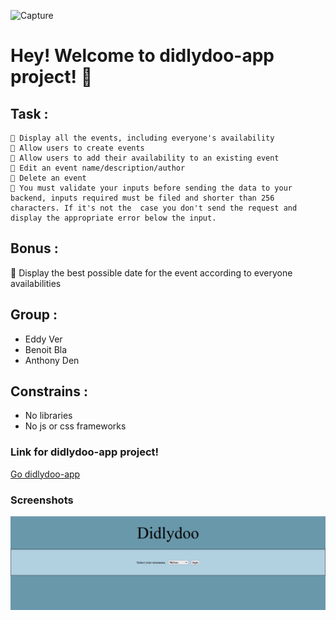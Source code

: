 
![Capture](https://github.com/becodeorg/CRL-Wilson-1/raw/master/1.TRAIL/2.The-Hill/Projects/3.Didlydoo/logo.png)
# Hey! Welcome to didlydoo-app project! 👋


## Task  :

    🌱 Display all the events, including everyone's availability
    🌱 Allow users to create events
    🌱 Allow users to add their availability to an existing event
    🌱 Edit an event name/description/author
    🌱 Delete an event
    🌱 You must validate your inputs before sending the data to your backend, inputs required must be filed and shorter than 256 characters. If it's not the  case you don't send the request and display the appropriate error below the input.


## Bonus :
🌼 Display the best possible date for the event according to everyone availabilities

## Group :
- Eddy Ver
- Benoit Bla
- Anthony Den

## Constrains :
- No libraries
- No js or css frameworks

### Link for didlydoo-app project!

<a href ="https://eddyver.github.io/didlydoo-app/"> Go didlydoo-app</a>

### Screenshots

![didlydoo-app](https://github.com/EddyVer/didlydoo-app/blob/dev.denis/client/assets/Pictures/BASE.png)
